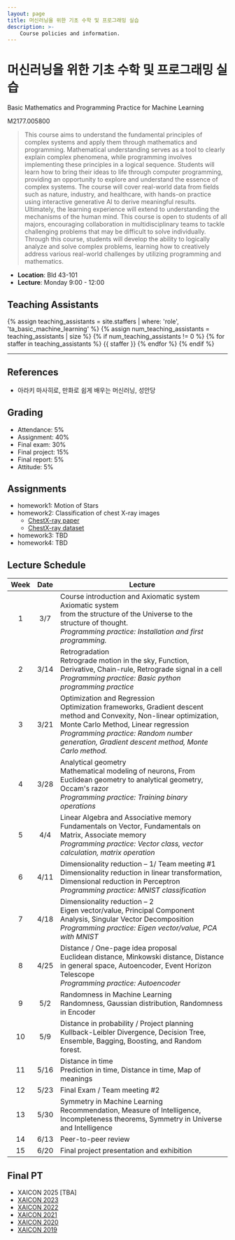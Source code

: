 ```yaml
---
layout: page
title: 머신러닝을 위한 기초 수학 및 프로그래밍 실습
description: >-
    Course policies and information.
---
```


# 머신러닝을 위한 기초 수학 및 프로그래밍 실습
Basic Mathematics and Programming Practice for Machine Learning

M2177.005800
> This course aims to understand the fundamental principles of complex systems and apply them through mathematics and programming. Mathematical understanding serves as a tool to clearly explain complex phenomena, while programming involves implementing these principles in a logical sequence. Students will learn how to bring their ideas to life through computer programming, providing an opportunity to explore and understand the essence of complex systems. The course will cover real-world data from fields such as nature, industry, and healthcare, with hands-on practice using interactive generative AI to derive meaningful results. Ultimately, the learning experience will extend to understanding the mechanisms of the human mind. This course is open to students of all majors, encouraging collaboration in multidisciplinary teams to tackle challenging problems that may be difficult to solve individually. Through this course, students will develop the ability to logically analyze and solve complex problems, learning how to creatively address various real-world challenges by utilizing programming and mathematics.

- __Location__: Bld 43-101
- __Lecture__: Monday 9:00 - 12:00
  
## Teaching Assistants
{% assign teaching_assistants = site.staffers | where: 'role', 'ta_basic_machine_learning' %}
{% assign num_teaching_assistants = teaching_assistants | size %}
{% if num_teaching_assistants != 0 %}
{% for staffer in teaching_assistants %}
{{ staffer }}
{% endfor %}
{% endif %}

---

## References
- 아라키 마사히로, 만화로 쉽게 배우는 머신러닝, 성안당

## Grading
- Attendance: 5%
- Assignment: 40%
- Final exam: 30%
- Final project: 15%
- Final report: 5%
- Attitude: 5%

## Assignments
- homework1: Motion of Stars
- homework2: Classification of chest X-ray images
  - [ChestX-ray paper](https://openaccess.thecvf.com/content_cvpr_2017/papers/Wang_ChestX-ray8_Hospital-Scale_Chest_CVPR_2017_paper.pdf)
  - [ChestX-ray dataset](https://nihcc.app.box.com/v/ChestXray-NIHCC/folder/36938765345)    
- homework3: TBD
- homework4: TBD
    

## Lecture Schedule

| Week | Date | Lecture | 
|:-------------------:|:-------------------:|-------------------------------------------------------------|
| 1 | 3/7 | Course introduction and Axiomatic system Axiomatic system <br /> from the structure of the Universe to the structure of thought. <br /> _Programming practice: Installation and first programming._ |
| 2 | 3/14 | Retrogradation <br /> Retrograde motion in the sky, Function, Derivative, Chain-rule, Retrograde signal in a cell <br /> _Programming practice: Basic python programming practice_ |
| 3 | 3/21 | Optimization and Regression <br /> Optimization frameworks, Gradient descent method and Convexity, Non-linear optimization, Monte Carlo Method, Linear regression <br /> _Programming practice: Random number generation, Gradient descent method, Monte Carlo method._ |
| 4 | 3/28 | Analytical geometry <br /> Mathematical modeling of neurons, From Euclidean geometry to analytical geometry, Occam's razor <br /> _Programming practice: Training binary operations_ |
| 5 | 4/4 | Linear Algebra and Associative memory <br /> Fundamentals on Vector, Fundamentals on Matrix, Associate memory <br /> _Programming practice: Vector class, vector calculation, matrix operation_ |
| 6 | 4/11 | Dimensionality reduction – 1/ Team meeting #1 <br /> Dimensionality reduction in linear transformation, Dimensional reduction in Perceptron <br />_Programming practice:  MNIST classification_ |
| 7 | 4/18 | Dimensionality reduction – 2 <br /> Eigen vector/value, Principal Component Analysis, Singular Vector Decomposition <br /> _Programming practice: Eigen vector/value, PCA with MNIST_ |
| 8 | 4/25 | Distance / One-page idea proposal <br /> Euclidean distance, Minkowski distance, Distance in general space, Autoencoder, Event Horizon Telescope <br /> _Programming practice: Autoencoder_ |
| 9 | 5/2 | Randomness in Machine Learning <br /> Randomness, Gaussian distribution, Randomness in Encoder|
| 10 | 5/9 | Distance in probability / Project planning <br /> Kullback-Leibler Divergence, Decision Tree, Ensemble, Bagging, Boosting, and Random forest. |
| 11 | 5/16 | Distance in time <br /> Prediction in time, Distance in time, Map of meanings | 
| 12 | 5/23 | Final Exam / Team meeting #2 | 
| 13 | 5/30 | Symmetry in Machine Learning <br /> Recommendation, Measure of Intelligence, Incompleteness theorems, Symmetry in Universe and Intelligence |
| 14 | 6/13 | Peer-to-peer review | 
| 15 | 6/20 | Final project presentation and exhibition | 

## Final PT
- XAICON 2025 [TBA]
- [XAICON 2023](https://sites.google.com/view/xaicon2023)
- [XAICON 2022](https://sites.google.com/view/xaicon2022)
- [XAICON 2021](https://sites.google.com/view/xaicon2021)
- [XAICON 2020](https://sites.google.com/view/xaicon2020)
- [XAICON 2019](https://sites.google.com/view/xaicon2019)
